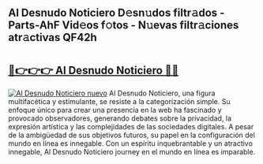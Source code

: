 ## Al Desnudo Noticiero D𝚎sn𝚞dos filtr𝚊dos - Parts-AhF Vid𝚎os f𝚘tos - N𝚞evas filtr𝚊ciones atr𝚊ctivas QF42h

# <h2><a href="http://mbbj44k.tromn.icu/?c=Al+Desnudo+Noticiero">🔗👉👉👉 Al Desnudo Noticiero 🔗🔗</a></h2>

[![Al Desnudo Noticiero nuevo](https://i.imgur.com/pEAQMta.gif)](http://mbbj44k.tromn.icu/?c=Al+Desnudo+Noticiero)
Al Desnudo Noticiero, una figura multifacética y estimulante, se resiste a la categorización simple. Su enfoque único para crear una presencia en la web ha fascinado y provocado observadores, generando debates sobre la privacidad, la expresión artística y las complejidades de las sociedades digitales. A pesar de la ambigüedad de sus objetivos futuros, su papel en la configuración del mundo en línea es innegable. Con un espíritu inquebrantable y un atractivo innegable, Al Desnudo Noticiero journey en el mundo en línea es imparable.
